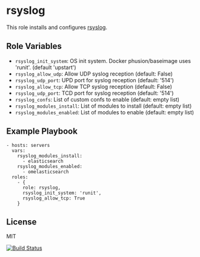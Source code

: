 rsyslog
=======

This role installs and configures [rsyslog](http://www.rsyslog.com/).

Role Variables
--------------

- `rsyslog_init_system`: OS init system. Docker phusion/baseimage uses 'runit'. (default 'upstart')
- `rsyslog_allow_udp`:  Allow UDP syslog reception (default: False)
- `rsyslog_udp_port`: UPD port for syslog reception (default: '514')
- `rsyslog_allow_tcp`:  Allow TCP syslog reception (default: False)
- `rsyslog_udp_port`: TCD port for syslog reception (default: '514')
- `rsyslog_confs`: List of custom confs to enable (default: empty list)
- `rsyslog_modules_install`: List of modules to install (default: empty list)
- `rsyslog_modules_enabled`: List of modules to enable (default: empty list)

Example Playbook
----------------

    - hosts: servers
      vars:
        rsyslog_modules_install:
          - elasticsearch
        rsyslog_modules_enabled:
          - omelasticsearch
      roles:
        - {
          role: rsyslog,
          rsyslog_init_system: 'runit',
          rsyslog_allow_tcp: True
        }

License
-------

MIT

[![Build Status](https://travis-ci.org/dpujadas/ansible-role-rsyslog.svg?branch=master)](https://travis-ci.org/dpujadas/ansible-role-rsyslog)